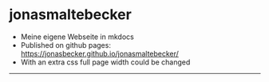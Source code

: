 # jonasmaltebecker

* Meine eigene Webseite in mkdocs
* Published on github pages: <https://jonasbecker.github.io/jonasmaltebecker/>
* With an extra css full page width could be changed

---